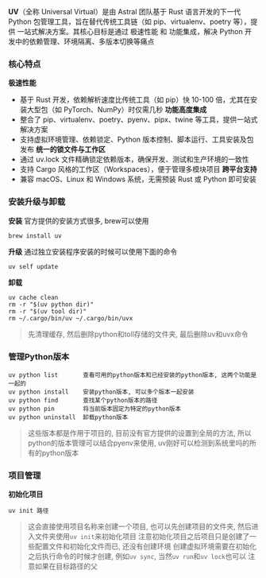 
**UV**（全称 Universal Virtual）是由 Astral 团队基于 Rust 语言开发的下一代 Python 包管理工具，旨在替代传统工具链（如 pip、virtualenv、poetry 等），提供 一站式解决方案。其核心目标是通过 极速性能 和 功能集成，解决 Python 开发中的依赖管理、环境隔离、多版本切换等痛点

### 核心特点
**极速性能**
- 基于 Rust 开发，依赖解析速度比传统工具（如 pip）快 10-100 倍，尤其在安装大型包（如 PyTorch、NumPy）时仅需几秒‌
**功能高度集成**
- 整合了 pip、virtualenv、poetry、pyenv、pipx、twine 等工具，提供一站式解决方案‌
- 支持虚拟环境管理、依赖锁定、Python 版本控制、脚本运行、工具安装及包发布‌
**统一的锁文件与工作区**
- 通过 uv.lock 文件精确锁定依赖版本，确保开发、测试和生产环境的一致性‌
- 支持 Cargo 风格的工作区（Workspaces），便于管理多模块项目‌
**跨平台支持**
- 兼容 macOS、Linux 和 Windows 系统，无需预装 Rust 或 Python 即可安装
‌
### 安装升级与卸载
**安装**
官方提供的安装方式很多, brew可以使用
```
brew install uv
```
**升级**
通过独立安装程序安装的时候可以使用下面的命令
```
uv self update
```
**卸载**
```
uv cache clean
rm -r "$(uv python dir)"
rm -r "$(uv tool dir)"
rm ~/.cargo/bin/uv ~/.cargo/bin/uvx
```
> 先清理缓存, 然后删除python和toll存储的文件夹, 最后删除uv和uvx命令

### 管理Python版本
```
uv python list       查看可用的python版本和已经安装的python版本, 这两个功能是一起的
uv python install    安装python版本, 可以多个版本一起安装
uv python find       查找某个python版本的路径
uv python pin        将当前版本固定为特定的python版本
uv python uninstall  卸载python版本
```
> 这些版本都是作用于项目的, 目前没有官方提供的设置到全局的方法, 所以python的版本管理可以结合pyenv来使用, uv刚好可以检测到系统里吗的所有的python版本


### 项目管理
**初始化项目**
```
uv init 路径
```
> 这会直接使用项目名称来创建一个项目, 也可以先创建项目的文件夹, 然后进入文件夹使用`uv init`来初始化项目
> 注意初始化项目之后项目只是创建了一些配置文件和初始化文件而已, 还没有创建环境
> 创建虚拟环境需要在初始化之后执行命令的时候才创建, 例如`uv sync`, 当然`uv run`和`uv lock`也可以
> 注意如果在目标路径的父